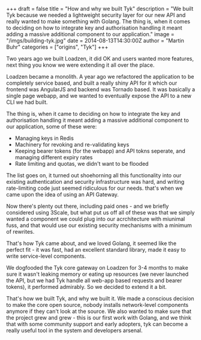 +++
draft = false
title = "How and why we built Tyk"
description = "We built Tyk because we needed a lightweight security layer for our new API and really wanted to make something with Golang. The thing is, when it comes to deciding on how to integrate key and authorisation handling it meant adding a massive additional component to our application."
image = "/imgs/building-tyk.jpg"
date = 2014-08-13T14:30:00Z
author = "Martin Buhr"
categories = ["origins", "Tyk"]
+++

Two years ago we built Loadzen, it did OK and users wanted more features, next thing you know we were extending it all over the place.

Loadzen became a monolith. A year ago we refactored the application to be completely service based, and built a really shiny API for it which our frontend was AngularJS and backend was Tornado based. It was basically a single page webapp, and we wanted to eventually expose the API to a new CLI we had built.

The thing is, when it came to deciding on how to integrate the key and authorisation handling it meant adding a massive additional component to our application, some of these were:

- Managing keys in Redis
- Machinery for revoking and re-validating keys
- Keeping bearer tokens (for the webapp) and API tokns seperate, and managing different expiry rates
- Rate limiting and quotas, we didn't want to be flooded

The list goes on, it turned out shoehorning all this functionality into our existing authentication and security infrastructure was hard, and writing rate-limiting code just seemed ridiculous for our needs. that's when we came upon the idea of using an API Gateway.

Now there's plenty out there, including paid ones - and we briefly considered using 3Scale, but what put us off all of these was that we simply wanted a component we could plug into our acrchitecture with miunimal fuss, and that would use our existing security mechanisms with a minimum of rewrites.

That's how Tyk came about, and we loved Golang, it seemed like the perfect fit - it was fast, had an excellent standard library, made it easy to write service-level components.

We dogfooded the Tyk core gateway on Loadzen for 3-4 months to make sure it wasn't leaking memory or eating up resources (we never launched the API, but we had Tyk handle all web-app based requests and bearer tokens), it performed admirably. So we decided to extend it a bit.
 
That's how we built Tyk, and why we built it. We made a conscious decision to make the core open source, nobody installs network-level components anymore if they can't look at the source. We also wanted to make sure that the project grew and grew - this is our first work with Golang, and we think that with some community support and early adopters, tyk can become a really useful tool in the system and developers arsenal.

